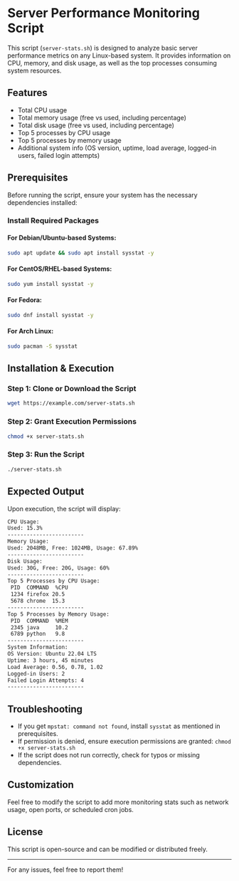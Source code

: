 # Server Performance Monitoring Script

This script (`server-stats.sh`) is designed to analyze basic server performance metrics on any Linux-based system. It provides information on CPU, memory, and disk usage, as well as the top processes consuming system resources.

## Features
- Total CPU usage
- Total memory usage (free vs used, including percentage)
- Total disk usage (free vs used, including percentage)
- Top 5 processes by CPU usage
- Top 5 processes by memory usage
- Additional system info (OS version, uptime, load average, logged-in users, failed login attempts)

## Prerequisites
Before running the script, ensure your system has the necessary dependencies installed:

### Install Required Packages
#### For Debian/Ubuntu-based Systems:
```bash
sudo apt update && sudo apt install sysstat -y
```
#### For CentOS/RHEL-based Systems:
```bash
sudo yum install sysstat -y
```
#### For Fedora:
```bash
sudo dnf install sysstat -y
```
#### For Arch Linux:
```bash
sudo pacman -S sysstat
```

## Installation & Execution
### Step 1: Clone or Download the Script
```bash
wget https://example.com/server-stats.sh  
```

### Step 2: Grant Execution Permissions
```bash
chmod +x server-stats.sh
```

### Step 3: Run the Script
```bash
./server-stats.sh
```

## Expected Output
Upon execution, the script will display:
```bash
CPU Usage:
Used: 15.3%
------------------------
Memory Usage:
Used: 2048MB, Free: 1024MB, Usage: 67.89%
------------------------
Disk Usage:
Used: 30G, Free: 20G, Usage: 60%
------------------------
Top 5 Processes by CPU Usage:
 PID  COMMAND  %CPU
 1234 firefox 20.5
 5678 chrome  15.3
------------------------
Top 5 Processes by Memory Usage:
 PID  COMMAND  %MEM
 2345 java     10.2
 6789 python   9.8
------------------------
System Information:
OS Version: Ubuntu 22.04 LTS
Uptime: 3 hours, 45 minutes
Load Average: 0.56, 0.78, 1.02
Logged-in Users: 2
Failed Login Attempts: 4
------------------------
```

## Troubleshooting
- If you get `mpstat: command not found`, install `sysstat` as mentioned in prerequisites.
- If permission is denied, ensure execution permissions are granted: `chmod +x server-stats.sh`
- If the script does not run correctly, check for typos or missing dependencies.

## Customization
Feel free to modify the script to add more monitoring stats such as network usage, open ports, or scheduled cron jobs.

## License
This script is open-source and can be modified or distributed freely.

---
For any issues, feel free to report them!

